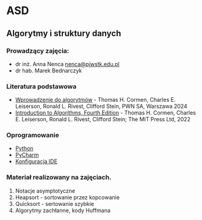 # ASD
## Algorytmy i struktury danych

### Prowadzący zajęcia:
- dr inż. Anna Nenca <nenca@pjwstk.edu.pl>
- dr hab. Marek Bednarczyk

### Literatura podstawowa
- [Wprowadzenie do algorytmów](https://ksiegarnia.pwn.pl/Wprowadzenie-do-algorytmow,1041498749,p.html) -
  Thomas H. Cormen, Charles E. Leiserson, Ronald L. Rivest, Clifford Stein, PWN SA, Warszawa 2024
- [Introduction to Algorithms, Fourth Edition](https://mitpress.mit.edu/9780262046305/introduction-to-algorithms/) - 
  Thomas H. Cormen, Charles E. Leiserson, Ronald L. Rivest, Clifford Stein; The MIT Press Ltd, 2022

### Oprogramowanie
- [Python](https://www.python.org/downloads/windows/)
- [PyCharm](https://www.jetbrains.com/pycharm/)
- [Konfiguracja IDE](https://stackoverflow.com/questions/32768371/how-can-i-add-interpreter-to-pycharm)

### Materiał realizowany na zajęciach.
1. Notacje asymptotyczne
2. Heapsort - sortowanie przez kopcowanie
3. Quicksort - sertowanie szybkie
4. Algorytmy zachłanne, kody Huffmana
